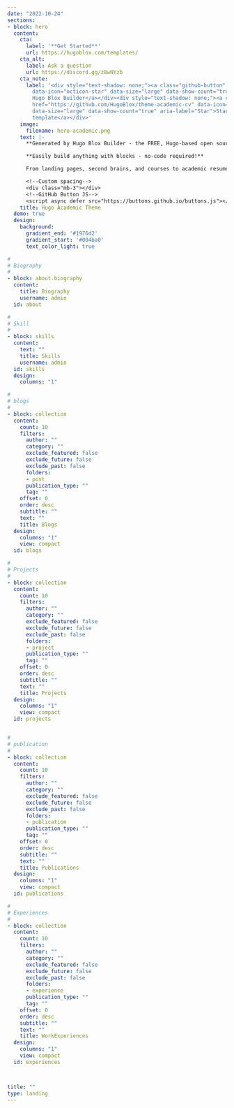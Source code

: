 ```yaml
---
date: "2022-10-24"
sections:
- block: hero
  content:
    cta:
      label: '**Get Started**'
      url: https://hugoblox.com/templates/
    cta_alt:
      label: Ask a question
      url: https://discord.gg/z8wNYzb
    cta_note:
      label: '<div style="text-shadow: none;"><a class="github-button" href="https://github.com/HugoBlox/hugo-blox-builder"
        data-icon="octicon-star" data-size="large" data-show-count="true" aria-label="Star">Star
        Hugo Blox Builder</a></div><div style="text-shadow: none;"><a class="github-button"
        href="https://github.com/HugoBlox/theme-academic-cv" data-icon="octicon-star"
        data-size="large" data-show-count="true" aria-label="Star">Star the Academic
        template</a></div>'
    image:
      filename: hero-academic.png
    text: |-
      **Generated by Hugo Blox Builder - the FREE, Hugo-based open source website builder trusted by 500,000+ sites.**

      **Easily build anything with blocks - no-code required!**

      From landing pages, second brains, and courses to academic resumés, conferences, and tech blogs.

      <!--Custom spacing-->
      <div class="mb-3"></div>
      <!--GitHub Button JS-->
      <script async defer src="https://buttons.github.io/buttons.js"></script>
    title: Hugo Academic Theme
  demo: true
  design:
    background:
      gradient_end: '#1976d2'
      gradient_start: '#004ba0'
      text_color_light: true

#
# Biography
#
- block: about.biography
  content:
    title: Biography
    username: admin
  id: about

#
# Skill
#
- block: skills
  content:
    text: ""
    title: Skills 
    username: admin
  id: skills
  design:
    columns: "1"

#
# blogs
#
- block: collection
  content:
    count: 10
    filters:
      author: ""
      category: ""
      exclude_featured: false
      exclude_future: false
      exclude_past: false
      folders:
      - post
      publication_type: ""
      tag: ""
    offset: 0
    order: desc
    subtitle: ""
    text: ""
    title: Blogs
  design:
    columns: "1"
    view: compact
  id: blogs

#
# Projects
#
- block: collection
  content:
    count: 10
    filters:
      author: ""
      category: ""
      exclude_featured: false
      exclude_future: false
      exclude_past: false
      folders:
      - project
      publication_type: ""
      tag: ""
    offset: 0
    order: desc
    subtitle: ""
    text: ""
    title: Projects
  design:
    columns: "1"
    view: compact
  id: projects


#
# publication
#
- block: collection
  content:
    count: 10
    filters:
      author: ""
      category: ""
      exclude_featured: false
      exclude_future: false
      exclude_past: false
      folders:
      - publication
      publication_type: ""
      tag: ""
    offset: 0
    order: desc
    subtitle: ""
    text: ""
    title: Publications
  design:
    columns: "1"
    view: compact
  id: publications

#
# Experiences
# 
- block: collection
  content:
    count: 10
    filters:
      author: ""
      category: ""
      exclude_featured: false
      exclude_future: false
      exclude_past: false
      folders:
      - experience
      publication_type: ""
      tag: ""
    offset: 0
    order: desc
    subtitle: ""
    text: ""
    title: WorkExperiences
  design:
    columns: "1"
    view: compact
  id: experiences



title: ""
type: landing
---
```

